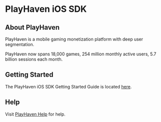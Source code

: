 # PlayHaven iOS SDK

## About PlayHaven

PlayHaven is a mobile gaming monetization platform with deep user segmentation.

PlayHaven now spans 18,000 games, 254 million monthly active users, 5.7 billion sessions each month.

## Getting Started 

The PlayHaven iOS SDK Getting Started Guide is located [here](http://help.playhaven.com/api-sdk-reference/ios/).

## Help

Visit [PlayHaven Help](http://help.playhaven.com) for help.